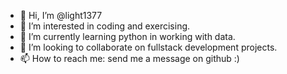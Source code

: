 - 👋 Hi, I’m @light1377
- 👀 I’m interested in coding and exercising.
- 🌱 I’m currently learning python in working with data.
- 💞️ I’m looking to collaborate on fullstack development projects.
- 📫 How to reach me: send me a message on github :)

<!---
light1377/light1377 is a ✨ special ✨ repository because its `README.md` (this file) appears on your GitHub profile.
You can click the Preview link to take a look at your changes.
--->

